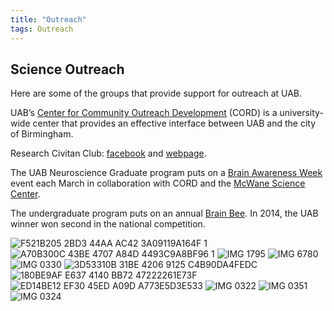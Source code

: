 ```yaml
---
title: "Outreach"
tags: Outreach
---
```

## Science Outreach

Here are some of the groups that provide support for outreach at UAB.  

UAB’s [Center for Community Outreach Development](http://main.uab.edu/cord) (CORD) is a university-wide center that provides an effective interface between UAB and the city of Birmingham.  

Research Civitan Club: [facebook](https://www.facebook.com/ResearchCivitan) and [webpage](https://sites.google.com/site/researchcivitan/).  

The UAB Neuroscience Graduate program puts on a [Brain Awareness Week](http://www.uab.edu/medicine/cnc/brain-awareness-week) event each March in collaboration with CORD and the [McWane Science Center](http://www.mcwane.org/).  

The undergraduate program puts on an annual [Brain Bee](http://www.uab.edu/brainbee/). In 2014, the UAB winner won second in the national competition.

![F521B205 2BD3 44AA AC42 3A09119A164F 1](https://labs.uab.edu/visscher/images/F521B205-2BD3-44AA-AC42-3A09119A164F_1.JPG) ![A70B300C 43BE 4707 A84D 4493C9A8BF96 1](https://labs.uab.edu/visscher/images/A70B300C-43BE-4707-A84D-4493C9A8BF96_1.jpg) ![IMG 1795](https://labs.uab.edu/visscher/images/IMG_1795.JPG) ![IMG 6780](https://labs.uab.edu/visscher/images/IMG_6780.JPG) ![IMG 0330](https://labs.uab.edu/visscher/images/IMG_0330.JPG) ![3D53310B 31BE 4206 9125 C4B90DA4FEDC](https://labs.uab.edu/visscher/images/Lab_photos/all_lab_photos/3D53310B-31BE-4206-9125-C4B90DA4FEDC.JPG) ![180BE9AF E637 4140 BB72 47222261E73F](https://labs.uab.edu/visscher/images/Lab_photos/all_lab_photos/180BE9AF-E637-4140-BB72-47222261E73F.JPG) ![ED14BE12 EF30 45ED A09D A773E5D3E533](https://labs.uab.edu/visscher/images/Lab_photos/all_lab_photos/ED14BE12-EF30-45ED-A09D-A773E5D3E533.JPG) ![IMG 0322](https://labs.uab.edu/visscher/images/IMG_0322.JPG) ![IMG 0351](https://labs.uab.edu/visscher/images/IMG_0351.JPG) ![IMG 0324](https://labs.uab.edu/visscher/images/IMG_0324.JPG)
